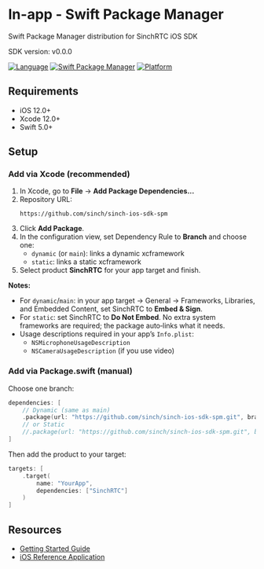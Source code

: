 # In-app - Swift Package Manager
Swift Package Manager distribution for SinchRTC iOS SDK

SDK version: v0.0.0

[![Language](https://img.shields.io/badge/language-Swift-orange?style=flat&logo=swift&logoColor=white)](https://swift.org)
[![Swift Package Manager](https://img.shields.io/badge/SPM-supported-DE5C43.svg?style=flat)](https://swift.org/package-manager/)
[![Platform](https://img.shields.io/badge/platform-iOS%2012%2B-blue.svg?style=flat)](https://developer.apple.com/ios/)

## Requirements

- iOS 12.0+
- Xcode 12.0+
- Swift 5.0+

## Setup

### Add via Xcode (recommended)
1. In Xcode, go to **File** → **Add Package Dependencies...**
2. Repository URL:
   ```
   https://github.com/sinch/sinch-ios-sdk-spm
   ```
3. Click **Add Package**.
4. In the configuration view, set Dependency Rule to **Branch** and choose one:
   - `dynamic` (or `main`): links a dynamic xcframework
   - `static`: links a static xcframework
5. Select product **SinchRTC** for your app target and finish.

**Notes:**
- For `dynamic`/`main`: in your app target → General → Frameworks, Libraries, and Embedded Content, set SinchRTC to **Embed & Sign**.
- For `static`: set SinchRTC to **Do Not Embed**. No extra system frameworks are required; the package auto‑links what it needs.
- Usage descriptions required in your app’s `Info.plist`:
  - `NSMicrophoneUsageDescription`
  - `NSCameraUsageDescription` (if you use video)

### Add via Package.swift (manual)
Choose one branch:
```swift
dependencies: [
    // Dynamic (same as main)
    .package(url: "https://github.com/sinch/sinch-ios-sdk-spm.git", branch: "dynamic"),
    // or Static
    //.package(url: "https://github.com/sinch/sinch-ios-sdk-spm.git", branch: "static"),
]
```
Then add the product to your target:
```swift
targets: [
    .target(
        name: "YourApp",
        dependencies: ["SinchRTC"]
    )
]
```

## Resources

- [Getting Started Guide](https://developers.sinch.com/docs/in-app-calling/getting-started/ios/create-app)
- [iOS Reference Application](https://github.com/sinch/rtc-reference-applications/tree/master/ios)
